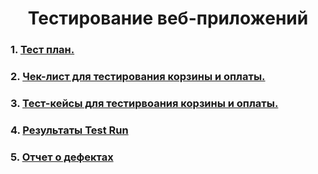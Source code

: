 <h1 align="center">Тестирование веб-приложений

### 1. [Тест план.](https://docs.google.com/spreadsheets/d/11ChZKJs05dv0OcD8vQL0WTkn6WpLLh5FrhNQ_4svUNY/edit#gid=0)

### 2. [Чек-лист для тестирования корзины и оплаты. ](https://docs.google.com/spreadsheets/d/1k9EBt9xaE0xYjjOvE2YZNJHAAUtabW_mUaEpxuJDw9M/edit#gid=1293047033)

### 3. [Тест-кейсы для тестирвоания корзины и оплаты. ](https://app.qase.io/project/G7?author=189&previewMode=side&suite=172)

### 4. [Результаты Test Run](https://github.com/Belekhova-Ekaterina/web/blob/main/Test%20run%2019.05.2024.pdf)

### 5. [Отчет о дефектах](https://github.com/Belekhova-Ekaterina/web/blob/main/%D0%9E%D1%82%D1%87%D0%B5%D1%82%D1%8B%20%D0%BE%20%D0%B4%D0%B5%D1%84%D0%B5%D0%BA%D1%82%D0%B0%D1%85.(web).xlsx)
